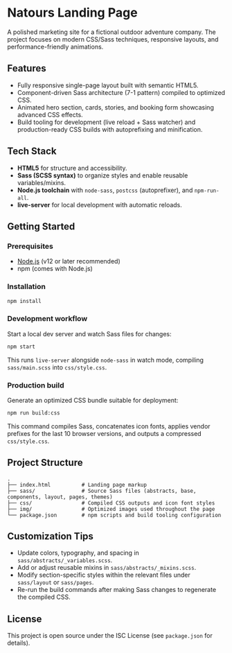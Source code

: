 # Natours Landing Page

A polished marketing site for a fictional outdoor adventure company. The project focuses on modern CSS/Sass techniques, responsive layouts, and performance-friendly animations.

## Features
- Fully responsive single-page layout built with semantic HTML5.
- Component-driven Sass architecture (7-1 pattern) compiled to optimized CSS.
- Animated hero section, cards, stories, and booking form showcasing advanced CSS effects.
- Build tooling for development (live reload + Sass watcher) and production-ready CSS builds with autoprefixing and minification.

## Tech Stack
- **HTML5** for structure and accessibility.
- **Sass (SCSS syntax)** to organize styles and enable reusable variables/mixins.
- **Node.js toolchain** with `node-sass`, `postcss` (autoprefixer), and `npm-run-all`.
- **live-server** for local development with automatic reloads.

## Getting Started

### Prerequisites
- [Node.js](https://nodejs.org/) (v12 or later recommended)
- npm (comes with Node.js)

### Installation
```bash
npm install
```

### Development workflow
Start a local dev server and watch Sass files for changes:
```bash
npm start
```
This runs `live-server` alongside `node-sass` in watch mode, compiling `sass/main.scss` into `css/style.css`.

### Production build
Generate an optimized CSS bundle suitable for deployment:
```bash
npm run build:css
```
This command compiles Sass, concatenates icon fonts, applies vendor prefixes for the last 10 browser versions, and outputs a compressed `css/style.css`.

## Project Structure
```
.
├── index.html          # Landing page markup
├── sass/               # Source Sass files (abstracts, base, components, layout, pages, themes)
├── css/                # Compiled CSS outputs and icon font styles
├── img/                # Optimized images used throughout the page
└── package.json        # npm scripts and build tooling configuration
```

## Customization Tips
- Update colors, typography, and spacing in `sass/abstracts/_variables.scss`.
- Add or adjust reusable mixins in `sass/abstracts/_mixins.scss`.
- Modify section-specific styles within the relevant files under `sass/layout` or `sass/pages`.
- Re-run the build commands after making Sass changes to regenerate the compiled CSS.

## License
This project is open source under the ISC License (see `package.json` for details).
